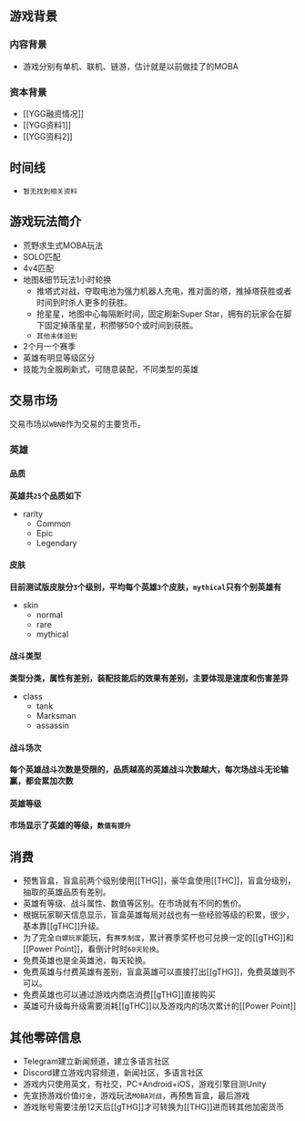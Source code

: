 ## 游戏背景

### 内容背景
-  游戏分别有单机、联机、链游，估计就是以前做挂了的MOBA
### 资本背景
- [[YGG融资情况]]
- [[YGG资料1]]
- [[YGG资料2]]
## 时间线
- `暂无找到相关资料`
## 游戏玩法简介


- 荒野求生式MOBA玩法
- SOLO匹配
- 4v4匹配
- 地图&细节玩法1小时轮换
	- 推塔式对战，夺取电池为强力机器人充电，推对面的塔，推掉塔获胜或者时间到时杀人更多的获胜。
	- 抢星星，地图中心每隔断时间，固定刷新Super Star，拥有的玩家会在脚下固定掉落星星，积攒够50个或时间到获胜。
	- `其他未体验到`
- 2个月一个赛季
- 英雄有明显等级区分
- 技能为全服刷新式，可随意装配，不同类型的英雄


## 交易市场
交易市场以`WBNB`作为交易的主要货币。
### 英雄
#### 品质
**英雄共`25`个品质如下**


- rarity
	- Common
	- Epic
	- Legendary


#### 皮肤
**目前测试版皮肤分`3`个级别，平均每个英雄`3`个皮肤，`mythical`只有个别英雄有**

- skin
	- normal
	- rare
	- mythical


#### 战斗类型
**类型分类，属性有差别，装配技能后的效果有差别，主要体现是速度和伤害差异**

- class
	- tank
	- Marksman
	- assassin

#### 战斗场次
**每个英雄战斗次数是受限的，品质越高的英雄战斗次数越大，每次场战斗无论输赢，都会累加次数**
#### 英雄等级
**市场显示了英雄的等级，`数值有提升`**
## 消费

- 预售盲盒，盲盒前两个级别使用[[THG]]，豪华盒使用[[THC]]，盲盒分级别，抽取的英雄品质有差别。
- 英雄有等级、战斗属性、数值等区别。在市场就有不同的售价。
- 根据玩家聊天信息显示，盲盒英雄每局对战也有一些经验等级的积累，很少，基本靠[[gTHC]]升级。
- 为了完全`白嫖玩家`能玩，有`赛季制度`，累计赛季奖杯也可兑换一定的[[gTHG]]和[[Power Point]]，看倒计时时`60天轮换`。
- 免费英雄也是全英雄池，每天轮换。
- 免费英雄与付费英雄有差别，盲盒英雄可以直接打出[[gTHG]]，免费英雄则不可以。
- 免费英雄也可以通过游戏内商店消费[[gTHG]]直接购买
- 英雄可升级每升级需要消耗[[gTHC]]以及游戏内的场次累计的[[Power Point]]


## 其他零碎信息

- Telegram建立新闻频道，建立多语言社区
- Discord建立游戏内容频道，新闻社区，多语言社区
- 游戏内只使用英文，有社交，PC+Android+iOS，游戏引擎目测Unity
- 先宣扬游戏价值`打金`，游戏玩法`MOBA对战`，再预售盲盒，最后游戏
- 游戏账号需要注册12天后[[gTHG]]才可转换为[[THG]]进而转其他加密货币